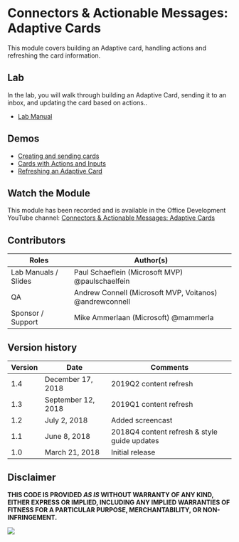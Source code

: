 # Connectors & Actionable Messages: Adaptive Cards

This module covers building an Adaptive card, handling actions and refreshing the card information.

## Lab

In the lab, you will walk through building an Adaptive Card, sending it to an inbox, and updating the card based on actions..

- [Lab Manual](./Lab.md)

## Demos

- [Creating and sending cards](./Demos/01-CardPlayground)
- [Cards with Actions and Inputs](./Demos/02-CardWithActionAndInput)
- [Refreshing an Adaptive Card](./Demos/03-ActionableMessageWithRefreshCard)

## Watch the Module

This module has been recorded and is available in the Office Development YouTube channel: [Connectors & Actionable Messages: Adaptive Cards](https://youtu.be/X6Cs-MIefyo)

## Contributors

|        Roles         |                        Author(s)                        |
| -------------------- | ------------------------------------------------------- |
| Lab Manuals / Slides | Paul Schaeflein (Microsoft MVP) @paulschaelfein         |
| QA                   | Andrew Connell (Microsoft MVP, Voitanos) @andrewconnell |
| Sponsor / Support    | Mike Ammerlaan (Microsoft) @mammerla                    |

## Version history

| Version |        Date        |                   Comments                   |
| ------- | ------------------ | -------------------------------------------- |
| 1.4     | December 17, 2018  | 2019Q2 content refresh                       |
| 1.3     | September 12, 2018 | 2019Q1 content refresh                       |
| 1.2     | July 2, 2018       | Added screencast                             |
| 1.1     | June 8, 2018       | 2018Q4 content refresh & style guide updates |
| 1.0     | March 21, 2018     | Initial release                              |

## Disclaimer

**THIS CODE IS PROVIDED *AS IS* WITHOUT WARRANTY OF ANY KIND, EITHER EXPRESS OR IMPLIED, INCLUDING ANY IMPLIED WARRANTIES OF FITNESS FOR A PARTICULAR PURPOSE, MERCHANTABILITY, OR NON-INFRINGEMENT.**

<img src="https://telemetry.sharepointpnp.com/TrainingContent/ConnectorActionableMsgs/03-adaptive-cards" />
